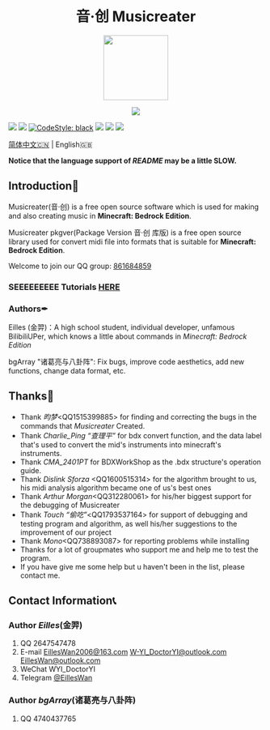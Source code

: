 <h1 align="center">音·创 Musicreater</h1>

<p align="center">
<img width="128" height="128" src="https://s1.ax1x.com/2022/05/06/Ouhghj.md.png" >
</p>

<p align="center">
<img src="https://forthebadge.com/images/badges/built-with-love.svg">
<p>

[![][Bilibili: Eilles]](https://space.bilibili.com/397369002/)
[![][Bilibili: bgArray]](https://space.bilibili.com/604072474) 
[![CodeStyle: black]](https://github.com/psf/black)
![][python]
[![][license]](LICENSE)
[![][release]](../../releases)

[简体中文🇨🇳](README.md) | English🇬🇧


**Notice that the language support of *README* may be a little SLOW.**

## Introduction🚀

Musicreater(音·创) is a free open source software which is used for making and also creating music in **Minecraft: Bedrock Edition**.

Musicreater pkgver(Package Version 音·创 库版) is a free open source library used for convert midi file into formats that is suitable for **Minecraft: Bedrock Edition**.

Welcome to join our QQ group: [861684859](https://jq.qq.com/?_wv=1027&k=hpeRxrYr)

### **SEEEEEEEEE Tutorials [HERE](./docs/Use%20of%20Funtions.md)**

### Authors✒

Eilles (金羿)：A high school student, individual developer, unfamous BilibiliUPer, which knows a little about commands in *Minecraft: Bedrock Edition*

bgArray "诸葛亮与八卦阵": Fix bugs, improve code aesthetics, add new functions, change data format, etc.


## Thanks🙏

- Thank *昀梦*\<QQ1515399885\> for finding and correcting the bugs in the commands that *Musicreater* Created.
- Thank *Charlie_Ping “查理平”* for bdx convert function, and
the data label that's used to convert the mid's instruments into minecraft's instruments.
- Thank *CMA_2401PT* for BDXWorkShop as the .bdx structure's operation guide.
- Thank *Dislink Sforza* \<QQ1600515314\> for the algorithm brought to us, his midi analysis algorithm became one of us's best ones
- Thank *Arthur Morgan*\<QQ312280061\> for his/her biggest support for the debugging of Musicreater
- Thank *Touch “偷吃”*\<QQ1793537164\> for support of debugging and testing program and algorithm, as well his/her suggestions to the improvement of our project
- Thank *Mono*\<QQ738893087\> for reporting problems while installing
- Thanks for a lot of groupmates who support me and help me to test the program.
- If you have give me some help but u haven't been in the list, please contact me.

## Contact Information📞

### Author *Eilles*(金羿)

1.  QQ       2647547478
2.  E-mail   EillesWan2006@163.com
    W-YI_DoctorYI@outlook.com EillesWan@outlook.com
3.  WeChat   WYI_DoctorYI
4.  Telegram [@EillesWan](https://t.me/EillesWan)

### Author *bgArray*(诸葛亮与八卦阵)

1.  QQ       4740437765



[Bilibili: Eilles]: https://img.shields.io/badge/Bilibili-%E5%87%8C%E4%BA%91%E9%87%91%E7%BE%BF-00A1E7?style=for-the-badge
[Bilibili: bgArray]: https://img.shields.io/badge/Bilibili-%E8%AF%B8%E8%91%9B%E4%BA%AE%E4%B8%8E%E5%85%AB%E5%8D%A6%E9%98%B5-00A1E7?style=for-the-badge
[CodeStyle: black]: https://img.shields.io/badge/code%20style-black-121110.svg?style=for-the-badge
[python]: https://img.shields.io/badge/python-3.6-AB70FF?style=for-the-badge
[release]: https://img.shields.io/github/v/release/EillesWan/Musicreater?style=for-the-badge
[license]: https://img.shields.io/badge/Licence-Apache-228B22?style=for-the-badge